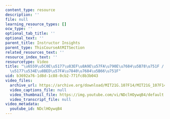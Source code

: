 ```yaml
---
content_type: resource
description: ''
file: null
learning_resource_types: []
ocw_type: ''
optional_tab_title: ''
optional_text: ''
parent_title: Instructor Insights
parent_type: ThisCourseAtMITSection
related_resources_text: ''
resource_index_text: ''
resourcetype: Video
title: "\u6559\u5C0E\u5177\u83EF\u8A9E\u57FA\u790E\u7684\u5B78\u751F / \u6559\u5BFC\
  \u5177\u534E\u8BED\u57FA\u7840\u7684\u5B66\u751F"
uid: b3692a76-1d8d-1c88-0cb2-771fc8b3b043
video_files:
  archive_url: https://archive.org/download/MIT21G.107F14/MIT21G_107F14_Streamlined-zh-hans-cmn_300k.mp4
  video_captions_file: null
  video_thumbnail_file: https://img.youtube.com/vi/NDclHOywqB4/default.jpg
  video_transcript_file: null
video_metadata:
  youtube_id: NDclHOywqB4
---
```


